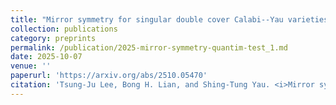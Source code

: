 ```yaml
---
title: "Mirror symmetry for singular double cover Calabi--Yau varieties: quantum test"
collection: publications
category: preprints
permalink: /publication/2025-mirror-symmetry-quantim-test_1.md
date: 2025-10-07
venue: ''
paperurl: 'https://arxiv.org/abs/2510.05470'
citation: 'Tsung-Ju Lee, Bong H. Lian, and Shing-Tung Yau. <i>Mirror symmetry for singular double cover Calabi--Yau varieties: quantum test</i>. Submitted. Available at arXiv:2510.05470'
---
```

